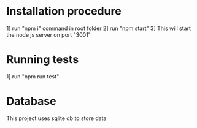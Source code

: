 # Installation procedure

1] run "npm i" command in root folder
2] run "npm start"
3] This will start the node js server on port "3001"

# Running tests

1] run "npm run test"

# Database

This project uses sqlite db to store data
